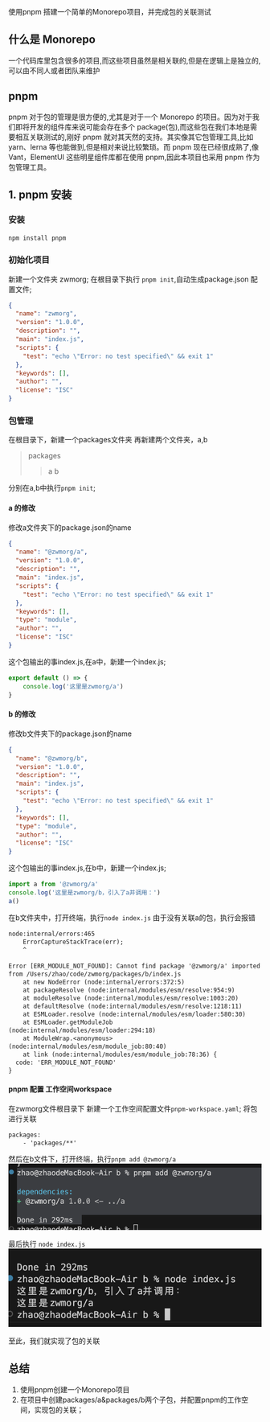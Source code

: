 使用pnpm 搭建一个简单的Monorepo项目，并完成包的关联测试

## 什么是 Monorepo
一个代码库里包含很多的项目,而这些项目虽然是相关联的,但是在逻辑上是独立的,可以由不同人或者团队来维护

## pnpm
pnpm 对于包的管理是很方便的,尤其是对于一个 Monorepo 的项目。因为对于我们即将开发的组件库来说可能会存在多个 package(包),而这些包在我们本地是需要相互关联测试的,刚好 pnpm 就对其天然的支持。其实像其它包管理工具,比如 yarn、lerna 等也能做到,但是相对来说比较繁琐。而 pnpm 现在已经很成熟了,像 Vant，ElementUI 这些明星组件库都在使用 pnpm,因此本项目也采用 pnpm 作为包管理工具。


## 1. pnpm 安装
### 安装
`npm install pnpm`

### 初始化项目
新建一个文件夹 zwmorg;
在根目录下执行 `pnpm init`,自动生成package.json 配置文件;
```json
{
  "name": "zwmorg",
  "version": "1.0.0",
  "description": "",
  "main": "index.js",
  "scripts": {
    "test": "echo \"Error: no test specified\" && exit 1"
  },
  "keywords": [],
  "author": "",
  "license": "ISC"
}

```
### 包管理
在根目录下，新建一个packages文件夹
再新建两个文件夹，a,b
> packages
> > a
> > b

分别在a,b中执行`pnpm init`;

#### a 的修改
修改a文件夹下的package.json的name
```json
{
  "name": "@zwmorg/a",
  "version": "1.0.0",
  "description": "",
  "main": "index.js",
  "scripts": {
    "test": "echo \"Error: no test specified\" && exit 1"
  },
  "keywords": [],
  "type": "module",
  "author": "",
  "license": "ISC"
}
```
这个包输出的事index.js,在a中，新建一个index.js; 

```javascript
export default () => {
    console.log('这里是zwmorg/a')
}
```

#### b 的修改
修改b文件夹下的package.json的name
```json
{
  "name": "@zwmorg/b",
  "version": "1.0.0",
  "description": "",
  "main": "index.js",
  "scripts": {
    "test": "echo \"Error: no test specified\" && exit 1"
  },
  "keywords": [],
  "type": "module",
  "author": "",
  "license": "ISC"
}
```
这个包输出的事index.js,在b中，新建一个index.js; 

```javascript
import a from '@zwmorg/a'
console.log('这里是zwmorg/b，引入了a并调用：')
a()
```

在b文件夹中，打开终端，执行`node index.js`
由于没有关联a的包，执行会报错
```log
node:internal/errors:465
    ErrorCaptureStackTrace(err);
    ^

Error [ERR_MODULE_NOT_FOUND]: Cannot find package '@zwmorg/a' imported from /Users/zhao/code/zwmorg/packages/b/index.js
    at new NodeError (node:internal/errors:372:5)
    at packageResolve (node:internal/modules/esm/resolve:954:9)
    at moduleResolve (node:internal/modules/esm/resolve:1003:20)
    at defaultResolve (node:internal/modules/esm/resolve:1218:11)
    at ESMLoader.resolve (node:internal/modules/esm/loader:580:30)
    at ESMLoader.getModuleJob (node:internal/modules/esm/loader:294:18)
    at ModuleWrap.<anonymous> (node:internal/modules/esm/module_job:80:40)
    at link (node:internal/modules/esm/module_job:78:36) {
  code: 'ERR_MODULE_NOT_FOUND'
}
```

#### pnpm 配置 工作空间workspace
在zwmorg文件根目录下 新建一个工作空间配置文件`pnpm-workspace.yaml`;
将包进行关联
```
packages:
    - 'packages/**'

```

然后在b文件下，打开终端，执行`pnpm add @zwmorg/a`
![Alt text](image.png)

最后执行 `node index.js`
![Alt text](image-1.png)

至此，我们就实现了包的关联

## 总结
1. 使用pnpm创建一个Monorepo项目
2. 在项目中创建packages/a&packages/b两个子包，并配置pnpm的工作空间，实现包的关联；


